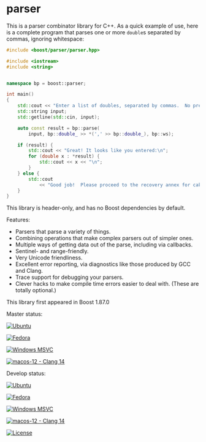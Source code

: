 # parser

This is a parser combinator library for C++.  As a quick example of use, here
is a complete program that parses one or more `double`s separated by commas,
ignoring whitespace:

```c++
#include <boost/parser/parser.hpp>

#include <iostream>
#include <string>


namespace bp = boost::parser;

int main()
{
    std::cout << "Enter a list of doubles, separated by commas.  No pressure. ";
    std::string input;
    std::getline(std::cin, input);

    auto const result = bp::parse(
        input, bp::double_ >> *(',' >> bp::double_), bp::ws);

    if (result) {
        std::cout << "Great! It looks like you entered:\n";
        for (double x : *result) {
            std::cout << x << "\n";
        }
    } else {
        std::cout
            << "Good job!  Please proceed to the recovery annex for cake.\n";
    }
}
```

This library is header-only, and has no Boost dependencies by default.

Features:

- Parsers that parse a variety of things.
- Combining operations that make complex parsers out of simpler ones.
- Multiple ways of getting data out of the parse, including via callbacks.
- Sentinel- and range-friendly.
- Very Unicode friendliness.
- Excellent error reporting, via diagnostics like those produced by GCC and Clang.
- Trace support for debugging your parsers.
- Clever hacks to make compile time errors easier to deal with.  (These are totally optional.)

This library first appeared in Boost 1.87.0

Master status:

[![Ubuntu](https://github.com/tzlaine/parser/actions/workflows/ubuntu.yml/badge.svg?branch=master)](https://github.com/tzlaine/parser/actions/workflows/ubuntu.yml)

[![Fedora](https://github.com/tzlaine/parser/actions/workflows/fedora.yml/badge.svg?branch=master)](https://github.com/tzlaine/parser/actions/workflows/fedora.yml)

[![Windows MSVC](https://github.com/tzlaine/parser/actions/workflows/windows.yml/badge.svg?branch=master)](https://github.com/tzlaine/parser/actions/workflows/windows.yml)

[![macos-12 - Clang 14](https://github.com/tzlaine/parser/actions/workflows/macos-12.yml/badge.svg?branch=master)](https://github.com/tzlaine/parser/actions/workflows/macos-12.yml)

Develop status:

[![Ubuntu](https://github.com/tzlaine/parser/actions/workflows/ubuntu.yml/badge.svg?branch=develop)](https://github.com/tzlaine/parser/actions/workflows/ubuntu.yml)

[![Fedora](https://github.com/tzlaine/parser/actions/workflows/fedora.yml/badge.svg?branch=develop)](https://github.com/tzlaine/parser/actions/workflows/fedora.yml)

[![Windows MSVC](https://github.com/tzlaine/parser/actions/workflows/windows.yml/badge.svg?branch=develop)](https://github.com/tzlaine/parser/actions/workflows/windows.yml)

[![macos-12 - Clang 14](https://github.com/tzlaine/parser/actions/workflows/macos-12.yml/badge.svg?branch=develop)](https://github.com/tzlaine/parser/actions/workflows/macos-12.yml)

[![License](https://img.shields.io/badge/license-boost-brightgreen.svg)](LICENSE_1_0.txt)

